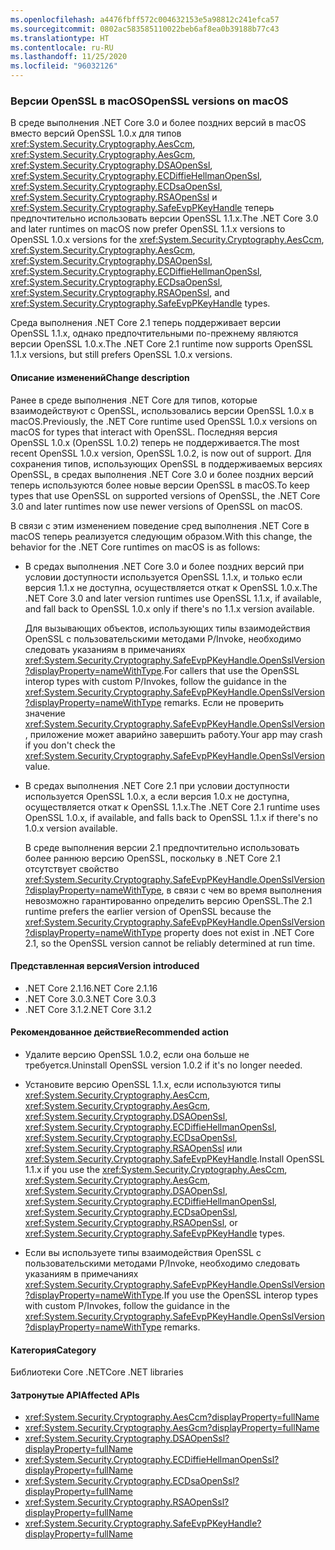 ```yaml
---
ms.openlocfilehash: a4476fbff572c004632153e5a98812c241efca57
ms.sourcegitcommit: 0802ac583585110022beb6af8ea0b39188b77c43
ms.translationtype: HT
ms.contentlocale: ru-RU
ms.lasthandoff: 11/25/2020
ms.locfileid: "96032126"
---
```

### <a name="openssl-versions-on-macos"></a><span data-ttu-id="51ebb-101">Версии OpenSSL в macOS</span><span class="sxs-lookup"><span data-stu-id="51ebb-101">OpenSSL versions on macOS</span></span>

<span data-ttu-id="51ebb-102">В среде выполнения .NET Core 3.0 и более поздних версий в macOS вместо версий OpenSSL 1.0.x для типов <xref:System.Security.Cryptography.AesCcm>, <xref:System.Security.Cryptography.AesGcm>, <xref:System.Security.Cryptography.DSAOpenSsl>, <xref:System.Security.Cryptography.ECDiffieHellmanOpenSsl>, <xref:System.Security.Cryptography.ECDsaOpenSsl>, <xref:System.Security.Cryptography.RSAOpenSsl> и <xref:System.Security.Cryptography.SafeEvpPKeyHandle> теперь предпочтительно использовать версии OpenSSL 1.1.x.</span><span class="sxs-lookup"><span data-stu-id="51ebb-102">The .NET Core 3.0 and later runtimes on macOS now prefer OpenSSL 1.1.x versions to OpenSSL 1.0.x versions for the <xref:System.Security.Cryptography.AesCcm>, <xref:System.Security.Cryptography.AesGcm>, <xref:System.Security.Cryptography.DSAOpenSsl>, <xref:System.Security.Cryptography.ECDiffieHellmanOpenSsl>, <xref:System.Security.Cryptography.ECDsaOpenSsl>, <xref:System.Security.Cryptography.RSAOpenSsl>, and <xref:System.Security.Cryptography.SafeEvpPKeyHandle> types.</span></span>

<span data-ttu-id="51ebb-103">Среда выполнения .NET Core 2.1 теперь поддерживает версии OpenSSL 1.1.x, однако предпочтительными по-прежнему являются версии OpenSSL 1.0.x.</span><span class="sxs-lookup"><span data-stu-id="51ebb-103">The .NET Core 2.1 runtime now supports OpenSSL 1.1.x versions, but still prefers OpenSSL 1.0.x versions.</span></span>

#### <a name="change-description"></a><span data-ttu-id="51ebb-104">Описание изменений</span><span class="sxs-lookup"><span data-stu-id="51ebb-104">Change description</span></span>

<span data-ttu-id="51ebb-105">Ранее в среде выполнения .NET Core для типов, которые взаимодействуют с OpenSSL, использовались версии OpenSSL 1.0.x в macOS.</span><span class="sxs-lookup"><span data-stu-id="51ebb-105">Previously, the .NET Core runtime used OpenSSL 1.0.x versions on macOS for types that interact with OpenSSL.</span></span> <span data-ttu-id="51ebb-106">Последняя версия OpenSSL 1.0.x (OpenSSL 1.0.2) теперь не поддерживается.</span><span class="sxs-lookup"><span data-stu-id="51ebb-106">The most recent OpenSSL 1.0.x version, OpenSSL 1.0.2, is now out of support.</span></span> <span data-ttu-id="51ebb-107">Для сохранения типов, использующих OpenSSL в поддерживаемых версиях OpenSSL, в средах выполнения .NET Core 3.0 и более поздних версий теперь используются более новые версии OpenSSL в macOS.</span><span class="sxs-lookup"><span data-stu-id="51ebb-107">To keep types that use OpenSSL on supported versions of OpenSSL, the .NET Core 3.0 and later runtimes now use newer versions of OpenSSL on macOS.</span></span>

<span data-ttu-id="51ebb-108">В связи с этим изменением поведение сред выполнения .NET Core в macOS теперь реализуется следующим образом.</span><span class="sxs-lookup"><span data-stu-id="51ebb-108">With this change, the behavior for the .NET Core runtimes on macOS is as follows:</span></span>

- <span data-ttu-id="51ebb-109">В средах выполнения .NET Core 3.0 и более поздних версий при условии доступности используется OpenSSL 1.1.x, и только если версия 1.1.x не доступна, осуществляется откат к OpenSSL 1.0.x.</span><span class="sxs-lookup"><span data-stu-id="51ebb-109">The .NET Core 3.0 and later version runtimes use OpenSSL 1.1.x, if available, and fall back to OpenSSL 1.0.x only if there's no 1.1.x version available.</span></span>

  <span data-ttu-id="51ebb-110">Для вызывающих объектов, использующих типы взаимодействия OpenSSL с пользовательскими методами P/Invoke, необходимо следовать указаниям в примечаниях <xref:System.Security.Cryptography.SafeEvpPKeyHandle.OpenSslVersion?displayProperty=nameWithType>.</span><span class="sxs-lookup"><span data-stu-id="51ebb-110">For callers that use the OpenSSL interop types with custom P/Invokes, follow the guidance in the <xref:System.Security.Cryptography.SafeEvpPKeyHandle.OpenSslVersion?displayProperty=nameWithType> remarks.</span></span> <span data-ttu-id="51ebb-111">Если не проверить значение <xref:System.Security.Cryptography.SafeEvpPKeyHandle.OpenSslVersion>, приложение может аварийно завершить работу.</span><span class="sxs-lookup"><span data-stu-id="51ebb-111">Your app may crash if you don't check the <xref:System.Security.Cryptography.SafeEvpPKeyHandle.OpenSslVersion> value.</span></span>

- <span data-ttu-id="51ebb-112">В средах выполнения .NET Core 2.1 при условии доступности используется OpenSSL 1.0.x, а если версия 1.0.x не доступна, осуществляется откат к OpenSSL 1.1.x.</span><span class="sxs-lookup"><span data-stu-id="51ebb-112">The .NET Core 2.1 runtime uses OpenSSL 1.0.x, if available, and falls back to OpenSSL 1.1.x if there's no 1.0.x version available.</span></span>

  <span data-ttu-id="51ebb-113">В среде выполнения версии 2.1 предпочтительно использовать более раннюю версию OpenSSL, поскольку в .NET Core 2.1 отсутствует свойство <xref:System.Security.Cryptography.SafeEvpPKeyHandle.OpenSslVersion?displayProperty=nameWithType>, в связи с чем во время выполнения невозможно гарантированно определить версию OpenSSL.</span><span class="sxs-lookup"><span data-stu-id="51ebb-113">The 2.1 runtime prefers the earlier version of OpenSSL because the <xref:System.Security.Cryptography.SafeEvpPKeyHandle.OpenSslVersion?displayProperty=nameWithType> property does not exist in .NET Core 2.1, so the OpenSSL version cannot be reliably determined at run time.</span></span>

#### <a name="version-introduced"></a><span data-ttu-id="51ebb-114">Представленная версия</span><span class="sxs-lookup"><span data-stu-id="51ebb-114">Version introduced</span></span>

- <span data-ttu-id="51ebb-115">.NET Core 2.1.16</span><span class="sxs-lookup"><span data-stu-id="51ebb-115">.NET Core 2.1.16</span></span>
- <span data-ttu-id="51ebb-116">.NET Core 3.0.3</span><span class="sxs-lookup"><span data-stu-id="51ebb-116">.NET Core 3.0.3</span></span>
- <span data-ttu-id="51ebb-117">.NET Core 3.1.2</span><span class="sxs-lookup"><span data-stu-id="51ebb-117">.NET Core 3.1.2</span></span>

#### <a name="recommended-action"></a><span data-ttu-id="51ebb-118">Рекомендованное действие</span><span class="sxs-lookup"><span data-stu-id="51ebb-118">Recommended action</span></span>

- <span data-ttu-id="51ebb-119">Удалите версию OpenSSL 1.0.2, если она больше не требуется.</span><span class="sxs-lookup"><span data-stu-id="51ebb-119">Uninstall OpenSSL version 1.0.2 if it's no longer needed.</span></span>

- <span data-ttu-id="51ebb-120">Установите версию OpenSSL 1.1.x, если используются типы <xref:System.Security.Cryptography.AesCcm>, <xref:System.Security.Cryptography.AesGcm>, <xref:System.Security.Cryptography.DSAOpenSsl>, <xref:System.Security.Cryptography.ECDiffieHellmanOpenSsl>, <xref:System.Security.Cryptography.ECDsaOpenSsl>, <xref:System.Security.Cryptography.RSAOpenSsl> или <xref:System.Security.Cryptography.SafeEvpPKeyHandle>.</span><span class="sxs-lookup"><span data-stu-id="51ebb-120">Install OpenSSL 1.1.x if you use the <xref:System.Security.Cryptography.AesCcm>, <xref:System.Security.Cryptography.AesGcm>, <xref:System.Security.Cryptography.DSAOpenSsl>, <xref:System.Security.Cryptography.ECDiffieHellmanOpenSsl>, <xref:System.Security.Cryptography.ECDsaOpenSsl>, <xref:System.Security.Cryptography.RSAOpenSsl>, or <xref:System.Security.Cryptography.SafeEvpPKeyHandle> types.</span></span>

- <span data-ttu-id="51ebb-121">Если вы используете типы взаимодействия OpenSSL с пользовательскими методами P/Invoke, необходимо следовать указаниям в примечаниях <xref:System.Security.Cryptography.SafeEvpPKeyHandle.OpenSslVersion?displayProperty=nameWithType>.</span><span class="sxs-lookup"><span data-stu-id="51ebb-121">If you use the OpenSSL interop types with custom P/Invokes, follow the guidance in the <xref:System.Security.Cryptography.SafeEvpPKeyHandle.OpenSslVersion?displayProperty=nameWithType> remarks.</span></span>

#### <a name="category"></a><span data-ttu-id="51ebb-122">Категория</span><span class="sxs-lookup"><span data-stu-id="51ebb-122">Category</span></span>

<span data-ttu-id="51ebb-123">Библиотеки Core .NET</span><span class="sxs-lookup"><span data-stu-id="51ebb-123">Core .NET libraries</span></span>

#### <a name="affected-apis"></a><span data-ttu-id="51ebb-124">Затронутые API</span><span class="sxs-lookup"><span data-stu-id="51ebb-124">Affected APIs</span></span>

- <xref:System.Security.Cryptography.AesCcm?displayProperty=fullName>
- <xref:System.Security.Cryptography.AesGcm?displayProperty=fullName>
- <xref:System.Security.Cryptography.DSAOpenSsl?displayProperty=fullName>
- <xref:System.Security.Cryptography.ECDiffieHellmanOpenSsl?displayProperty=fullName>
- <xref:System.Security.Cryptography.ECDsaOpenSsl?displayProperty=fullName>
- <xref:System.Security.Cryptography.RSAOpenSsl?displayProperty=fullName>
- <xref:System.Security.Cryptography.SafeEvpPKeyHandle?displayProperty=fullName>

<!--

#### Affected APIs

- `T:System.Security.Cryptography.AesCcm``
- `T:System.Security.Cryptography.AesGcm`
- `T:System.Security.Cryptography.DSAOpenSsl`
- `T:System.Security.Cryptography.ECDiffieHellmanOpenSsl`
- `T:System.Security.Cryptography.ECDsaOpenSsl`
- `T:System.Security.Cryptography.RSAOpenSsl`
- `T:System.Security.Cryptography.SafeEvpPKeyHandle`

-->
